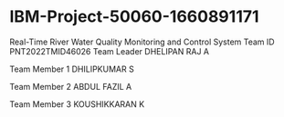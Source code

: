 # IBM-Project-50060-1660891171
Real-Time River Water Quality Monitoring and Control System
 Team ID        PNT2022TMID46026
Team Leader     DHELIPAN RAJ A

Team Member 1   DHILIPKUMAR S

Team Member 2   ABDUL FAZIL A

Team Member 3   KOUSHIKKARAN K
